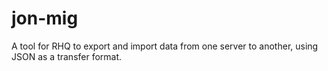 jon-mig
=======

A tool for RHQ to export and import data from one server to another, using JSON as a transfer format.